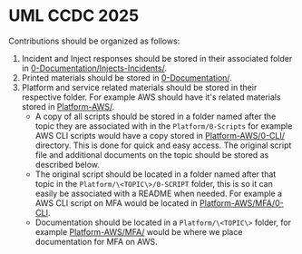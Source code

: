 # UML CCDC 2025
Contributions should be organized as follows:

1. Incident and Inject responses should be stored in their associated folder in [0-Documentation/Injects-Incidents/](./0-Documentation/Injects-Incidents/).
2. Printed materials should be stored in [0-Documentation/](./0-Documentation/Printables/).
3. Platform and service related materials should be stored in their respective folder. For example AWS should have it's related materials stored in [Platform-AWS/](./Platform-AWS/).
   * A copy of all scripts should be stored in a folder named after the topic they are associated with in the `Platform/0-Scripts` for example AWS CLI scripts would have a copy stored in [Platform-AWS/0-CLI/](./Platform-AWS/0-CLI/) directory. This is done for quick and easy access. The original script file and additional documents on the topic should be stored as described below.
   * The original script should be located in a folder named after that topic in the `Platform/\<TOPIC\>/0-SCRIPT` folder, this is so it can easily be associated with a README when needed. For example a AWS CLI script on MFA would be located in [Platform-AWS/MFA/0-CLI](./Platform-AWS/MFA/0-CLI/).
   * Documentation should be located in a `Platform/\<TOPIC\>` folder, for example [Platform-AWS/MFA/](./Platform-AWS/MFA/) would be where we place documentation for MFA on AWS.

